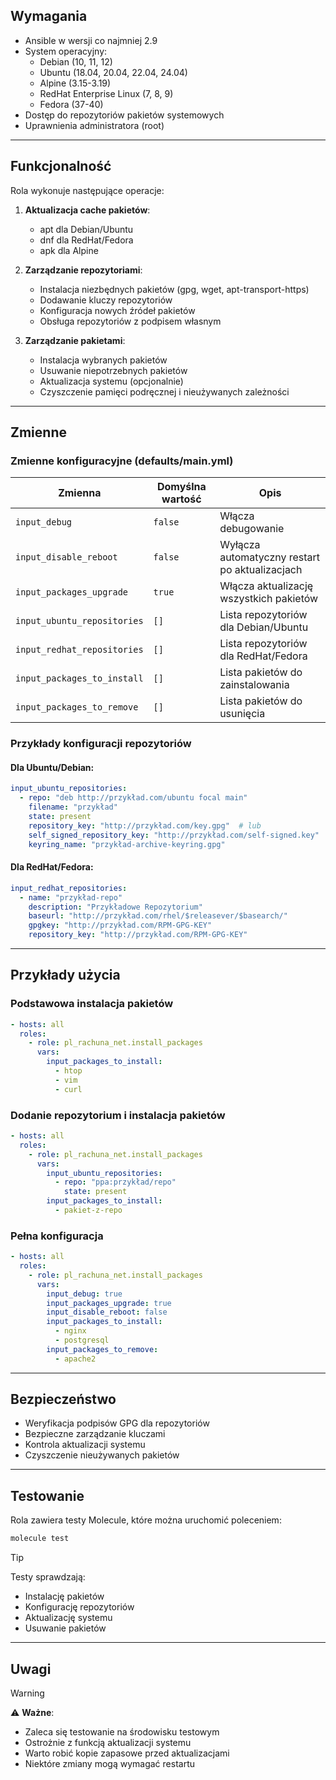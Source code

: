 ## Wymagania

- Ansible w wersji co najmniej 2.9
- System operacyjny:
  - Debian (10, 11, 12)
  - Ubuntu (18.04, 20.04, 22.04, 24.04)
  - Alpine (3.15-3.19)
  - RedHat Enterprise Linux (7, 8, 9)
  - Fedora (37-40)
- Dostęp do repozytoriów pakietów systemowych
- Uprawnienia administratora (root)

---
## Funkcjonalność

Rola wykonuje następujące operacje:

1. **Aktualizacja cache pakietów**:
   - apt dla Debian/Ubuntu
   - dnf dla RedHat/Fedora
   - apk dla Alpine

2. **Zarządzanie repozytoriami**:
   - Instalacja niezbędnych pakietów (gpg, wget, apt-transport-https)
   - Dodawanie kluczy repozytoriów
   - Konfiguracja nowych źródeł pakietów
   - Obsługa repozytoriów z podpisem własnym

3. **Zarządzanie pakietami**:
   - Instalacja wybranych pakietów
   - Usuwanie niepotrzebnych pakietów
   - Aktualizacja systemu (opcjonalnie)
   - Czyszczenie pamięci podręcznej i nieużywanych zależności

---
## Zmienne

### Zmienne konfiguracyjne (defaults/main.yml)

| Zmienna                    | Domyślna wartość | Opis                                                    |
|---------------------------|------------------|----------------------------------------------------------|
| `input_debug`             | `false`          | Włącza debugowanie                                       |
| `input_disable_reboot`    | `false`          | Wyłącza automatyczny restart po aktualizacjach          |
| `input_packages_upgrade`  | `true`           | Włącza aktualizację wszystkich pakietów                 |
| `input_ubuntu_repositories` | `[]`           | Lista repozytoriów dla Debian/Ubuntu                     |
| `input_redhat_repositories` | `[]`           | Lista repozytoriów dla RedHat/Fedora                    |
| `input_packages_to_install` | `[]`           | Lista pakietów do zainstalowania                        |
| `input_packages_to_remove` | `[]`            | Lista pakietów do usunięcia                             |

### Przykłady konfiguracji repozytoriów

#### Dla Ubuntu/Debian:
```yaml
input_ubuntu_repositories:
  - repo: "deb http://przykład.com/ubuntu focal main"
    filename: "przykład"
    state: present
    repository_key: "http://przykład.com/key.gpg"  # lub
    self_signed_repository_key: "http://przykład.com/self-signed.key"
    keyring_name: "przykład-archive-keyring.gpg"
```

#### Dla RedHat/Fedora:
```yaml
input_redhat_repositories:
  - name: "przykład-repo"
    description: "Przykładowe Repozytorium"
    baseurl: "http://przykład.com/rhel/$releasever/$basearch/"
    gpgkey: "http://przykład.com/RPM-GPG-KEY"
    repository_key: "http://przykład.com/RPM-GPG-KEY"
```

---
## Przykłady użycia

### Podstawowa instalacja pakietów

```yaml
- hosts: all
  roles:
    - role: pl_rachuna_net.install_packages
      vars:
        input_packages_to_install:
          - htop
          - vim
          - curl
```

### Dodanie repozytorium i instalacja pakietów

```yaml
- hosts: all
  roles:
    - role: pl_rachuna_net.install_packages
      vars:
        input_ubuntu_repositories:
          - repo: "ppa:przykład/repo"
            state: present
        input_packages_to_install:
          - pakiet-z-repo
```

### Pełna konfiguracja

```yaml
- hosts: all
  roles:
    - role: pl_rachuna_net.install_packages
      vars:
        input_debug: true
        input_packages_upgrade: true
        input_disable_reboot: false
        input_packages_to_install:
          - nginx
          - postgresql
        input_packages_to_remove:
          - apache2
```

---
## Bezpieczeństwo

- Weryfikacja podpisów GPG dla repozytoriów
- Bezpieczne zarządzanie kluczami
- Kontrola aktualizacji systemu
- Czyszczenie nieużywanych pakietów

---
## Testowanie

Rola zawiera testy Molecule, które można uruchomić poleceniem:

```bash
molecule test
```
> [!tip]
> Testy sprawdzają:
> - Instalację pakietów
> - Konfigurację repozytoriów
> - Aktualizację systemu
> - Usuwanie pakietów

---
## Uwagi

> [!warning]
> ⚠️ **Ważne**: 
> - Zaleca się testowanie na środowisku testowym
> - Ostrożnie z funkcją aktualizacji systemu
> - Warto robić kopie zapasowe przed aktualizacjami
> - Niektóre zmiany mogą wymagać restartu
